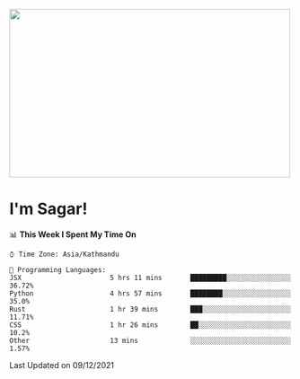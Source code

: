 
<img src="https://media.giphy.com/media/3ornk57KwDXf81rjWM/giphy.gif" width="500" height="300" frameBorder="0" class="giphy-embed" allowFullScreen></img>

#   I'm Sagar!

<!--START_SECTION:waka-->
📊 **This Week I Spent My Time On** 

```text
⌚︎ Time Zone: Asia/Kathmandu

💬 Programming Languages: 
JSX                      5 hrs 11 mins       █████████░░░░░░░░░░░░░░░░   36.72% 
Python                   4 hrs 57 mins       ████████░░░░░░░░░░░░░░░░░   35.0% 
Rust                     1 hr 39 mins        ███░░░░░░░░░░░░░░░░░░░░░░   11.71% 
CSS                      1 hr 26 mins        ██░░░░░░░░░░░░░░░░░░░░░░░   10.2% 
Other                    13 mins             ░░░░░░░░░░░░░░░░░░░░░░░░░   1.57%

```


 Last Updated on 09/12/2021
<!--END_SECTION:waka-->

